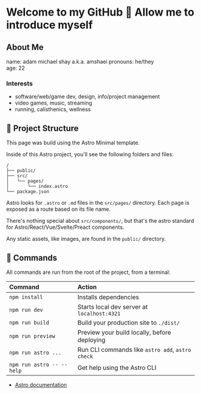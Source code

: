 # Welcome to my GitHub 👋 Allow me to introduce myself

## About Me
name: adam michael shay a.k.a. amshaei
pronouns: he/they  
age: 22

### Interests
- software/web/game dev, design, info/project management
- video games, music, streaming
- running, calisthenics, wellness


## 🚀 Project Structure
This page was build using the Astro Minimal template.

Inside of this Astro project, you'll see the following folders and files:

```text
/
├── public/
├── src/
│   └── pages/
│       └── index.astro
└── package.json
```

Astro looks for `.astro` or `.md` files in the `src/pages/` directory. Each page is exposed as a route based on its file name.

There's nothing special about `src/components/`, but that's the astro standard for Astro/React/Vue/Svelte/Preact components.

Any static assets, like images, are found in the `public/` directory.

## 🧞 Commands

All commands are run from the root of the project, from a terminal:

| Command                   | Action                                           |
| :------------------------ | :----------------------------------------------- |
| `npm install`             | Installs dependencies                            |
| `npm run dev`             | Starts local dev server at `localhost:4321`      |
| `npm run build`           | Build your production site to `./dist/`          |
| `npm run preview`         | Preview your build locally, before deploying     |
| `npm run astro ...`       | Run CLI commands like `astro add`, `astro check` |
| `npm run astro -- --help` | Get help using the Astro CLI                     |

- [Astro documentation](https://docs.astro.build)

